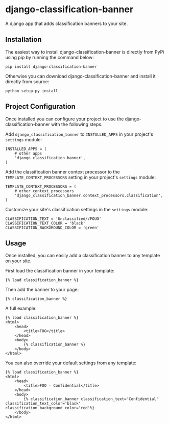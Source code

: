 django-classification-banner
============================

A django app that adds classification banners to your site.

Installation
------------

The easiest way to install django-classification-banner is directly from PyPi using pip by running the command below:

```pip install django-classification-banner```

Otherwise you can download django-classification-banner and install it directly from source:

```python setup.py install```

Project Configuration
---------------------

Once installed you can configure your project to use the
django-classification-banner with the following steps.

Add ``django_classification_banner`` to ``INSTALLED_APPS`` in your project's
``settings`` module:

    INSTALLED_APPS = (
        # other apps
        'django_classification_banner',
    )

Add the classification banner context processor to the ```TEMPLATE_CONTEXT_PROCESSORS``` setting in your project's
``settings`` module:

    TEMPLATE_CONTEXT_PROCESSORS = (
        # other context processors
        'django_classification_banner.context_processors.classification',
    )

Customize your site's classification settings in the ``settings`` module:
	
	CLASSIFICATION_TEXT = 'Unclassified//FOUO'
	CLASSIFICATION_TEXT_COLOR = 'black'
	CLASSIFICATION_BACKGROUND_COLOR = 'green'

Usage
-----

Once installed, you can easily add a classification banner to any template on your site.

First load the classification banner in your template:

	{% load classification_banner %}
	
Then add the banner to your page:

	{% classification_banner %}


A full example:

	{% load classification_banner %}
	<html>
		<head>
    		<title>FOO</title>
		</head>
		<body>
			{% classification_banner %}
		</body>
	</html>

You can also override your default settings from any template:

    {% load classification_banner %}
	<html>
		<head>
    		<title>FOO - Confidential</title>
		</head>
		<body>
			{% classification_banner classification_text='Confidential' classification_text_color='black' classification_background_color='red'%}
		</body>
	</html>
